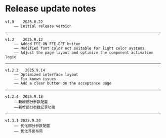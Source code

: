 # Release update notes
	v1.0	2025.8.22
	    —— Initial release version
***
	v1.2    2025.9.12
	    —— Added FEE-ON FEE-OFF button 
	    —— Modified font color not suitable for light color systems
	    —— Adjust the page layout and optimize the component activation logic

***
	v1.2.2   2025.9.14
		—— Optimized interface layout
  		—— Fix known issues
		—— Add a clear button on the acceptance page 
***
	v1.2.4  2025.9.18
 		——新增部分参数配置
   		——新增部分参数记录功能   
***
	v1.3.1 2025.9.20
 		—— 优化部分参数配置
   		—— 优化界面布局
